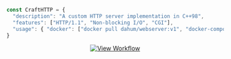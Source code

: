 ```javascript
const CraftHTTP = {
  "description": "A custom HTTP server implementation in C++98",
  "features": ["HTTP/1.1", "Non-blocking I/O", "CGI"],
  "usage": { "docker": ["docker pull dahum/webserver:v1", "docker-compose up"] }
}
```

<div align="center">
  <a href="https://www.tldraw.com/ro/_o0Qc7VCHiKSiM6kj7faA?d=v5190.1862.13660.6450.page">
    <img src="https://img.shields.io/badge/Workflow-View%20in%20Tldraw-000000?style=for-the-badge&logo=diagram&logoColor=white" alt="View Workflow" />
  </a>
</div>
